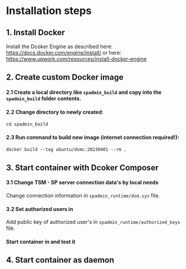 # Installation steps
## 1. Install Docker
Install the Dcoker Engine as described here: https://docs.docker.com/engine/install/
or here: https://www.upwork.com/resources/install-docker-engine

## 2. Create custom Docker image

#### 2.1 Create a local directory like `spadmin_build` and copy into the `spadmin_build` folder contents.
#### 2.2 Change directory to newly created:
`cd spadmin_build`
#### 2.3 Run command to build new image (internet connection required!):
`docker build --tag ubuntu/dsmc:20230401 --rm .`

## 3. Start container with Dcoker Composer
#### 3.1 Change TSM - SP server connection data's by local needs
Change connection information in `spadmin_runtime/dsm.sys` file.
#### 3.2 Set authorized users in
Add public key of authorized user's in `spadmin_runtime/authorized_keys` file.
#### Start container in and test it

## 4. Start container as daemon
